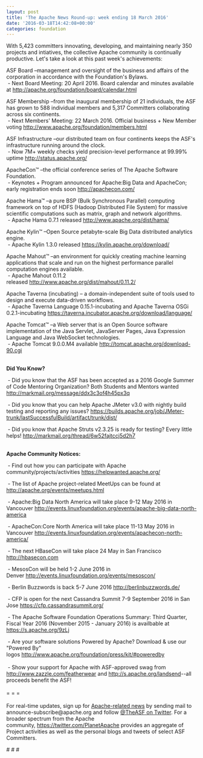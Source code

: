 ```yaml
---
layout: post
title: 'The Apache News Round-up: week ending 18 March 2016'
date: '2016-03-18T14:42:08+00:00'
categories: foundation
---
```

<p>With 5,423 committers innovating, developing, and maintaining nearly 350 projects and intiatives, the collective Apache community is continually productive. Let's take a look at this past week's achievements:</p> 
  <div>ASF Board –management and oversight of the business and affairs of the corporation in accordance with the Foundation's Bylaws.<br />&nbsp;- Next Board Meeting: 20 April 2016. Board calendar and minutes available at <a href="http://apache.org/foundation/board/calendar.html">http://apache.org/foundation/board/calendar.html</a><br /></div> 
  <p>ASF Membership&nbsp;–from the inaugural membership of 21 individuals, the ASF has grown to 588 individual members and 5,317 Committers collaborating across six continents.<br />&nbsp;- Next Members' Meeting: 22 March 2016. Official business + New Member voting&nbsp;<a href="http://www.apache.org/foundation/members.html">http://www.apache.org/foundation/members.html</a></p> 
  <div> 
    <p>ASF Infrastructure –our distributed team on four continents keeps the ASF's infrastructure running around the clock.<br />&nbsp;- Now 7M+ weekly checks yield precision-level performance at 99.99% uptime <a href="http://status.apache.org/">http://status.apache.org/</a></p> 
  </div> 
  <div> 
    <p><a href="http://status.apache.org/"></a>ApacheCon™ –the official conference series of The Apache Software Foundation. <br />&nbsp;-&nbsp;Keynotes + Program announced for Apache:Big Data and ApacheCon; early registration ends soon&nbsp;<a href="http://apachecon.com/">http://apachecon.com/</a></p> 
  </div> 
  <div> 
    <p>Apache Hama™ –a pure BSP (Bulk Synchronous Parallel) computing framework on top of HDFS (Hadoop Distributed File System) for massive scientific computations such as matrix, graph and network algorithms.<br />&nbsp;- Apache Hama 0.7.1 released&nbsp;<a href="http://www.apache.org/dist/hama/">http://www.apache.org/dist/hama/</a></p> 
    <p>Apache Kylin™ –Open Source petabyte-scale Big Data distributed analytics engine.<br />&nbsp;- Apache Kylin 1.3.0 released&nbsp;<a href="https://kylin.apache.org/download/">https://kylin.apache.org/download/</a></p> 
    <p>Apache Mahout™ –an environment for quickly creating machine learning applications that scale and run on the highest performance parallel computation engines available.<br />&nbsp;- Apache Mahout 0.11.2 released&nbsp;<a href="http://www.apache.org/dist/mahout/0.11.2/">http://www.apache.org/dist/mahout/0.11.2/</a></p> 
    <p>Apache Taverna (incubating)&nbsp;–&nbsp;a domain-independent suite of tools used to design and execute data-driven workflows.<br />&nbsp;-&nbsp;Apache Taverna Language 0.15.1-incubating and Apache Taverna OSGi 0.2.1-incubating&nbsp;<a href="https://taverna.incubator.apache.org/download/language/">https://taverna.incubator.apache.org/download/language/</a></p> 
    <p>Apache Tomcat™ –a Web server that is an Open Source software implementation of the Java Servlet, JavaServer Pages, Java Expression Language and Java WebSocket technologies.<br />&nbsp;- Apache Tomcat 9.0.0.M4 available&nbsp;<a href="http://tomcat.apache.org/download-90.cgi">http://tomcat.apache.org/download-90.cgi</a><br /><br /></p> 
    <p><strong>Did You Know?</strong></p> 
  </div> 
  <div> 
    <p>&nbsp;- Did you know that the ASF&nbsp;has been accepted as a 2016 Google Summer of Code Mentoring Organization? Both Students and Mentors wanted <a href="http://markmail.org/message/ddx3c3of4h45px3q">http://markmail.org/message/ddx3c3of4h45px3q</a></p> 
    <p><a href="http://markmail.org/message/ddx3c3of4h45px3q"></a>&nbsp;- Did you know that you can help Apache JMeter v3.0 with nightly build testing and reporting any issues? <a href="https://builds.apache.org/job/JMeter-trunk/lastSuccessfulBuild/artifact/trunk/dist/">https://builds.apache.org/job/JMeter-trunk/lastSuccessfulBuild/artifact/trunk/dist/</a></p> 
  </div> 
  <div>&nbsp;- Did you know that Apache Struts v2.3.25 is ready for testing? Every little helps!&nbsp;<a href="http://markmail.org/thread/6w52fajtccj5d2h7">http://markmail.org/thread/6w52fajtccj5d2h7</a></div> 
  <div> 
    <div> 
      <p><strong><br />Apache Community Notices:</strong></p> 
      <p>&nbsp;- Find out how you can participate with Apache community/projects/activities <a href="https://helpwanted.apache.org/">https://helpwanted.apache.org/</a><b></b></p> 
      <p>&nbsp;- The list of Apache project-related MeetUps can be found at <a href="http://apache.org/events/meetups.html">http://apache.org/events/meetups.html</a></p> 
      <p>&nbsp;- Apache:Big Data North America will take place 9-12 May 2016 in Vancouver&nbsp;<a href="http://events.linuxfoundation.org/events/apache-big-data-north-america">http://events.linuxfoundation.org/events/apache-big-data-north-america</a></p> 
    </div> 
    <p>&nbsp;- ApacheCon:Core North America will take place 11-13 May 2016 in Vancouver&nbsp;<a href="http://events.linuxfoundation.org/events/apachecon-north-america/">http://events.linuxfoundation.org/events/apachecon-north-america/</a></p> 
    <p>&nbsp;- The next HBaseCon will take place 24 May in San Francisco <a href="http://hbasecon.com/">http://hbasecon.com</a></p> 
    <p>&nbsp;- MesosCon will be held 1-2 June 2016 in Denver&nbsp;<a href="http://events.linuxfoundation.org/events/mesoscon/">http://events.linuxfoundation.org/events/mesoscon/</a></p> 
    <p>&nbsp;- Berlin Buzzwords is back 5-7 June 2016 <a href="http://berlinbuzzwords.de/">http://berlinbuzzwords.de/</a></p> 
    <p>&nbsp;- CFP is open for the next Cassandra Summit 7-9 September 2016 in San Jose <a href="https://cfp.cassandrasummit.org/">https://cfp.cassandrasummit.org/</a> </p> 
    <div> 
      <p>&nbsp;- The Apache Software Foundation Operations Summary: Third Quarter, Fiscal Year 2016 (November 2015 - January 2016) is availbable at <a href="https://s.apache.org/9zLj">https://s.apache.org/9zLj</a></p> 
    </div> 
    <div>&nbsp;- Are your software solutions Powered by Apache? Download &amp; use our &quot;Powered By&quot; logos&nbsp;<a href="http://www.apache.org/foundation/press/kit/#poweredby">http://www.apache.org/foundation/press/kit/#poweredby</a></div> 
    <div><br /></div> 
    <div>&nbsp;- Show your support for Apache with ASF-approved swag from <a href="http://www.zazzle.com/featherwear">http://www.zazzle.com/featherwear</a> and&nbsp;<a href="http://s.apache.org/landsend">http://s.apache.org/landsend</a>--all proceeds benefit the ASF!&nbsp;</div> 
    <div><br /></div> 
    <div>= = =</div> 
    <div><br /></div> 
    <div>For real-time updates, sign up for <a href="http://apache.org/foundation/mailinglists.html#foundation-announce">Apache-related news</a> by sending mail to announce-subscribe@apache.org and follow <a href="https://twitter.com/TheASF">@TheASF on Twitter</a>. For a broader spectrum from the Apache community,&nbsp;<a href="http://s.apache.org/landsend">https://twitter.com/PlanetApache</a> provides an aggregate of Project activities as well as the personal blogs and tweets of select ASF Committers.</div> 
  </div> 
  <p># # # &nbsp;</p>
